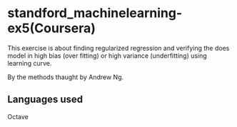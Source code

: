 # standford_machinelearning-ex5(Coursera)
This exercise is about finding regularized regression and verifying the does model in high bias (over fitting) or high variance (underfitting) using learning curve.

By the methods thaught by Andrew Ng.

## Languages used
Octave
